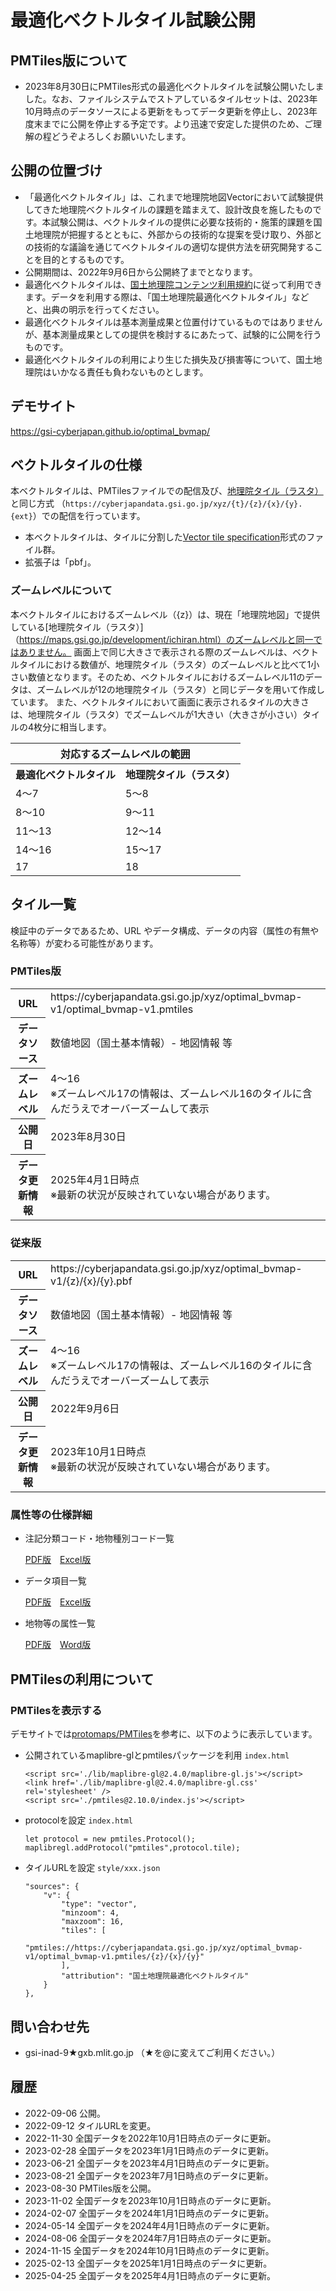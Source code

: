 # 最適化ベクトルタイル試験公開

## PMTiles版について
- 2023年8月30日にPMTiles形式の最適化ベクトルタイルを試験公開いたしました。なお、ファイルシステムでストアしているタイルセットは、2023年10月時点のデータソースによる更新をもってデータ更新を停止し、2023年度末までに公開を停止する予定です。より迅速で安定した提供のため、ご理解の程どうぞよろしくお願いいたします。

## 公開の位置づけ
- 「最適化ベクトルタイル」は、これまで地理院地図Vectorにおいて試験提供してきた地理院ベクトルタイルの課題を踏まえて、設計改良を施したものです。本試験公開は、ベクトルタイルの提供に必要な技術的・施策的課題を国土地理院が把握するとともに、外部からの技術的な提案を受け取り、外部との技術的な議論を通じてベクトルタイルの適切な提供方法を研究開発することを目的とするものです。
- 公開期間は、2022年9月6日から公開終了までとなります。
- 最適化ベクトルタイルは、[国土地理院コンテンツ利用規約](https://www.gsi.go.jp/kikakuchousei/kikakuchousei40182.html)に従って利用できます。データを利用する際は、「国土地理院最適化ベクトルタイル」などと、出典の明示を行ってください。
- 最適化ベクトルタイルは基本測量成果と位置付けているものではありませんが、基本測量成果としての提供を検討するにあたって、試験的に公開を行うものです。
- 最適化ベクトルタイルの利用により生じた損失及び損害等について、国土地理院はいかなる責任も負わないものとします。

## デモサイト
https://gsi-cyberjapan.github.io/optimal_bvmap/

## ベクトルタイルの仕様
本ベクトルタイルは、PMTilesファイルでの配信及び、[地理院タイル（ラスタ）](https://maps.gsi.go.jp/development/siyou.html)と同じ方式
（`https://cyberjapandata.gsi.go.jp/xyz/{t}/{z}/{x}/{y}.{ext}`）での配信を行っています。

* 本ベクトルタイルは、タイルに分割した[Vector tile specification](https://github.com/mapbox/vector-tile-spec)形式のファイル群。
* 拡張子は「pbf」。

### ズームレベルについて
本ベクトルタイルにおけるズームレベル（{z}）は、現在「地理院地図」で提供している[地理院タイル（ラスタ）]（https://maps.gsi.go.jp/development/ichiran.html）のズームレベルと同一ではありません。
画面上で同じ大きさで表示される際のズームレベルは、ベクトルタイルにおける数値が、地理院タイル（ラスタ）のズームレベルと比べて1小さい数値となります。そのため、ベクトルタイルにおけるズームレベル11のデータは、ズームレベルが12の地理院タイル（ラスタ）と同じデータを用いて作成しています。
また、ベクトルタイルにおいて画面に表示されるタイルの大きさは、地理院タイル（ラスタ）でズームレベルが1大きい（大きさが小さい）タイルの4枚分に相当します。

<table>
	<tr><th colspan="2">対応するズームレベルの範囲</th></tr>
	<tr><th>最適化ベクトルタイル</th><th>地理院タイル（ラスタ）</th></tr>
	<tr><td>4～7</td><td>5～8</td></tr>
	<tr><td>8～10</td><td>9～11</td></tr>
	<tr><td>11～13</td><td>12～14</td></tr>
	<tr><td>14～16</td><td>15～17</td></tr>
	<tr><td>17</td><td>18</td></tr>
</table>

## タイル一覧
検証中のデータであるため、URL やデータ構成、データの内容（属性の有無や名称等）が変わる可能性があります。

### PMTiles版
<table>
	<tr><th>URL</th><td>https://cyberjapandata.gsi.go.jp/xyz/optimal_bvmap-v1/optimal_bvmap-v1.pmtiles</tr>
	<tr><th class="titletd">データソース</td><td>数値地図（国土基本情報）- 地図情報 等</td></tr>
	<tr><th>ズームレベル</td><td>4～16<br>※ズームレベル17の情報は、ズームレベル16のタイルに含んだうえでオーバーズームして表示</td></tr>
	<tr><th>公開日</td><td>2023年8月30日</td></tr>
	<tr><th>データ更新情報</th><td>2025年4月1日時点<br>※最新の状況が反映されていない場合があります。</td></tr>
</table>

### 従来版
<table>
	<tr><th>URL</th><td>https://cyberjapandata.gsi.go.jp/xyz/optimal_bvmap-v1/{z}/{x}/{y}.pbf</tr>
	<tr><th class="titletd">データソース</td><td>数値地図（国土基本情報）- 地図情報 等</td></tr>
	<tr><th>ズームレベル</td><td>4～16<br>※ズームレベル17の情報は、ズームレベル16のタイルに含んだうえでオーバーズームして表示</td></tr>
	<tr><th>公開日</td><td>2022年9月6日</td></tr>
	<tr><th>データ更新情報</th><td>2023年10月1日時点<br>※最新の状況が反映されていない場合があります。</td></tr>
</table>

### 属性等の仕様詳細
* 注記分類コード・地物種別コード一覧

	[PDF版](https://maps.gsi.go.jp/help/pdf/vector/optbv_featurecodes.pdf)　[Excel版](https://maps.gsi.go.jp/help/pdf/vector/optbv_featurecodes.xlsx)
  
* データ項目一覧

	[PDF版](https://maps.gsi.go.jp/help/pdf/vector/optbv_dataspec.pdf)　[Excel版](https://maps.gsi.go.jp/help/pdf/vector/optbv_dataspec.xlsx)

* 地物等の属性一覧

  [PDF版](https://maps.gsi.go.jp/help/pdf/vector/optbv_attribute.pdf)　[Word版](https://maps.gsi.go.jp/help/pdf/vector/optbv_attribute.docx)

## PMTilesの利用について
### PMTilesを表示する
デモサイトでは[protomaps/PMTiles](https://github.com/protomaps/PMTiles)を参考に、以下のように表示しています。
* 公開されているmaplibre-glとpmtilesパッケージを利用
	`index.html`
	```
	<script src='./lib/maplibre-gl@2.4.0/maplibre-gl.js'></script>
	<link href='./lib/maplibre-gl@2.4.0/maplibre-gl.css' rel='stylesheet' />
	<script src='./pmtiles@2.10.0/index.js'></script>
	```
* protocolを設定
	`index.html`
	```
	let protocol = new pmtiles.Protocol();
	maplibregl.addProtocol("pmtiles",protocol.tile);
    
	```

* タイルURLを設定	
	`style/xxx.json`
	```
	"sources": {
		"v": {
			"type": "vector",
			"minzoom": 4,
			"maxzoom": 16,
			"tiles": [
				"pmtiles://https://cyberjapandata.gsi.go.jp/xyz/optimal_bvmap-v1/optimal_bvmap-v1.pmtiles/{z}/{x}/{y}"
			],
			"attribution": "国土地理院最適化ベクトルタイル"
		}
	},
	```
## 問い合わせ先
- gsi-inad-9★gxb.mlit.go.jp （★を@に変えてご利用ください。）

## 履歴
- 2022-09-06 公開。
- 2022-09-12 タイルURLを変更。
- 2022-11-30 全国データを2022年10月1日時点のデータに更新。
- 2023-02-28 全国データを2023年1月1日時点のデータに更新。
- 2023-06-21 全国データを2023年4月1日時点のデータに更新。
- 2023-08-21 全国データを2023年7月1日時点のデータに更新。
- 2023-08-30 PMTiles版を公開。
- 2023-11-02 全国データを2023年10月1日時点のデータに更新。
- 2024-02-07 全国データを2024年1月1日時点のデータに更新。
- 2024-05-14 全国データを2024年4月1日時点のデータに更新。
- 2024-08-06 全国データを2024年7月1日時点のデータに更新。
- 2024-11-15 全国データを2024年10月1日時点のデータに更新。
- 2025-02-13 全国データを2025年1月1日時点のデータに更新。
- 2025-04-25 全国データを2025年4月1日時点のデータに更新。

